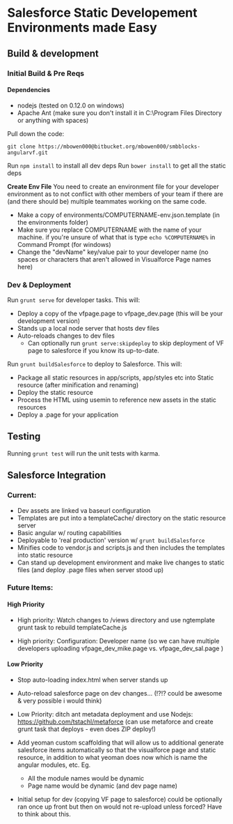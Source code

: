 # Salesforce Static Developement Environments made Easy

## Build & development

### Initial Build & Pre Reqs

#### Dependencies

- nodejs (tested on 0.12.0 on windows)
- Apache Ant (make sure you don't install it in C:\Program Files Directory or anything with spaces)

Pull down the code:

`git clone https://mbowen000@bitbucket.org/mbowen000/smbblocks-angularvf.git`

Run `npm install` to install all dev deps
Run `bower install` to get all the static deps

**Create Env File**
You need to create an environment file for your developer environment as to not conflict with other members of your team if there are (and there should be) multiple teammates working on the same code.

- Make a copy of environments/COMPUTERNAME-env.json.template (in the environments folder)
- Make sure you replace COMPUTERNAME with the name of your machine. if you're unsure of what that is type `echo %COMPUTERNAME%` in Command Prompt (for windows)
- Change the "devName" key/value pair to your developer name (no spaces or characters that aren't allowed in Visualforce Page names here)

### Dev & Deployment

Run `grunt serve` for developer tasks. This will:

- Deploy a copy of the vfpage.page to vfpage_dev.page (this will be your development version)
- Stands up a local node server that hosts dev files
- Auto-reloads changes to dev files
  - Can optionally run `grunt serve:skipdeploy` to skip deployment of VF page to salesforce if you know its up-to-date.

Run `grunt buildSalesforce` to deploy to Salesforce. This will:

- Package all static resources in app/scripts, app/styles etc into Static resource (after minification and renaming)
- Deploy the static resource
- Process the HTML using usemin to reference new assets in the static resources
- Deploy a .page for your application

## Testing

Running `grunt test` will run the unit tests with karma.

## Salesforce Integration

### Current:
- Dev assets are linked va baseurl configuration
- Templates are put into a templateCache/ directory on the static resource server
- Basic angular w/ routing capabilities
- Deployable to 'real production' version w/ `grunt buildSalesforce`
- Minifies code to vendor.js and scripts.js and then includes the templates into static resource
- Can stand up development environment and make live changes to static files (and deploy .page files when server stood up)

### Future Items:

#### High Priority

- High priority: Watch changes to /views directory and use ngtemplate grunt task to rebuild templateCache.js

- High priority: Configuration: Developer name (so we can have multiple developers uploading vfpage_dev_mike.page vs. vfpage_dev_sal.page )

#### Low Priority

- Stop auto-loading index.html when server stands up

- Auto-reload salesforce page on dev changes... (!?!? could be awesome & very possible i would think)

- Low Priority: ditch ant metadata deployment and use Nodejs: https://github.com/tstachl/metaforce (can use metaforce and create grunt task that deploys - even does ZIP deploy!)

- Add yeoman custom scaffolding that will allow us to additional generate salesforce items automatically so that the visualforce page and static resource, in addition to what yeoman does now which is name the angular modules, etc. Eg.
  - All the module names would be dynamic
  - Page name would be dynamic (and dev page name)

- Initial setup for dev (copying VF page to salesforce) could be optionally ran once up front but then on would not re-upload unless forced? Have to think about this.


